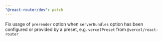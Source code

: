 ```yaml
---
"@react-router/dev": patch
---
```


Fix usage of `prerender` option when `serverBundles` option has been configured or provided by a preset, e.g. `vercelPreset` from `@vercel/react-router`
